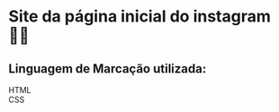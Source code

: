 # Site da página inicial do instagram 	:technologist:

<h2>Linguagem de Marcação utilizada:</h2>
HTML<br>
CSS
